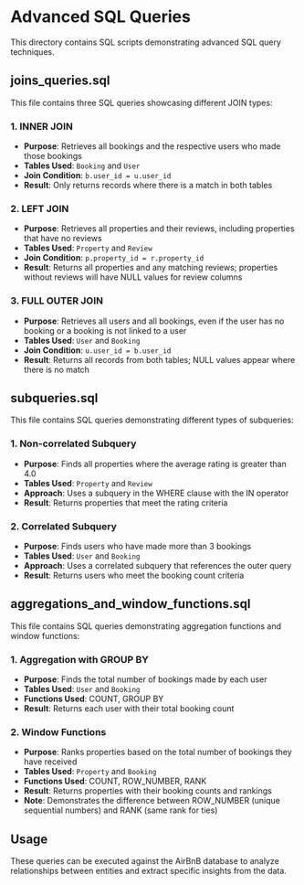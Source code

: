 # Advanced SQL Queries

This directory contains SQL scripts demonstrating advanced SQL query techniques.

## joins_queries.sql

This file contains three SQL queries showcasing different JOIN types:

### 1. INNER JOIN
- **Purpose**: Retrieves all bookings and the respective users who made those bookings
- **Tables Used**: `Booking` and `User`
- **Join Condition**: `b.user_id = u.user_id`
- **Result**: Only returns records where there is a match in both tables

### 2. LEFT JOIN
- **Purpose**: Retrieves all properties and their reviews, including properties that have no reviews
- **Tables Used**: `Property` and `Review`
- **Join Condition**: `p.property_id = r.property_id`
- **Result**: Returns all properties and any matching reviews; properties without reviews will have NULL values for review columns

### 3. FULL OUTER JOIN
- **Purpose**: Retrieves all users and all bookings, even if the user has no booking or a booking is not linked to a user
- **Tables Used**: `User` and `Booking`
- **Join Condition**: `u.user_id = b.user_id`
- **Result**: Returns all records from both tables; NULL values appear where there is no match

## subqueries.sql

This file contains SQL queries demonstrating different types of subqueries:

### 1. Non-correlated Subquery
- **Purpose**: Finds all properties where the average rating is greater than 4.0
- **Tables Used**: `Property` and `Review`
- **Approach**: Uses a subquery in the WHERE clause with the IN operator
- **Result**: Returns properties that meet the rating criteria

### 2. Correlated Subquery
- **Purpose**: Finds users who have made more than 3 bookings
- **Tables Used**: `User` and `Booking`
- **Approach**: Uses a correlated subquery that references the outer query
- **Result**: Returns users who meet the booking count criteria

## aggregations_and_window_functions.sql

This file contains SQL queries demonstrating aggregation functions and window functions:

### 1. Aggregation with GROUP BY
- **Purpose**: Finds the total number of bookings made by each user
- **Tables Used**: `User` and `Booking`
- **Functions Used**: COUNT, GROUP BY
- **Result**: Returns each user with their total booking count

### 2. Window Functions
- **Purpose**: Ranks properties based on the total number of bookings they have received
- **Tables Used**: `Property` and `Booking`
- **Functions Used**: COUNT, ROW_NUMBER, RANK
- **Result**: Returns properties with their booking counts and rankings
- **Note**: Demonstrates the difference between ROW_NUMBER (unique sequential numbers) and RANK (same rank for ties)

## Usage

These queries can be executed against the AirBnB database to analyze relationships between entities and extract specific insights from the data. 
